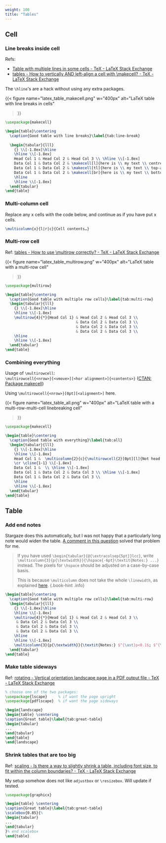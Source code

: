 ```yaml
---
weight: 100
title: "Tables"
---
```


## Cell

### Line breaks inside cell

Refs:

- [Table with multiple lines in some cells - TeX - LaTeX Stack Exchange](https://tex.stackexchange.com/a/501507)
- [tables - How to vertically AND left-align a cell with \\makecell? - TeX - LaTeX Stack Exchange](https://tex.stackexchange.com/a/410686)

The `\hline`'s are a hack without using any extra packages.

{{< figure
name="latex_table_makecell.png"
w="400px"
alt="LaTeX table with line breaks in cells"
>}}

```latex {hl_lines="8-10"}
\usepackage{makecell}

\begin{table}\centering
  \caption{Good table with line breaks}\label{tab:line-break}
  
  \begin{tabular}{lll}
    {} \\[-1.8ex]\hline
    \hline \\[-1.8ex]
    Head Col 1 & Head Col 2 & Head Col 3 \\ \hline \\[-1.8ex]
    Data Col 1 & Data Col 2 & \makecell[l]{here is \\ my text \\ centre-aligned} \\ \hline \\[-1.8ex]
    Data Col 1 & Data Col 2 & \makecell[tl]{here is \\ my text \\ top-aligned} \\ \hline \\[-1.8ex]
    Data Col 1 & Data Col 2 & \makecell[br]{here is \\ my text \\ bottom-aligned} \\
    \hline
    \hline \\[-1.8ex]
  \end{tabular}
\end{table}
```

### Multi-column cell

Replace any x cells with the code below, and continue as if you have put x cells.

```latex
\multicolumn{x}{l|r|c}{Cell contents…}
```

### Multi-row cell

Ref: [tables - How to use \\multirow correctly? - TeX - LaTeX Stack Exchange](https://tex.stackexchange.com/a/585927)

{{< figure
name="latex_table_multirow.png"
w="400px"
alt="LaTeX table with a multi-row cell"
>}}

```latex {hl_lines="8"}
\usepackage{multirow}

\begin{table}\centering
  \caption{Good table with multiple row cells}\label{tab:multi-row}
  \begin{tabular}{lll}
    {} \\[-1.8ex]\hline
    \hline \\[-1.8ex]
    \multirow{4}{*}{Head Col 1} & Head Col 2 & Head Col 3 \\
                                & Data Col 2 & Data Col 3 \\
                                & Data Col 2 & Data Col 3 \\
                                & Data Col 2 & Data Col 3 \\
    \hline
    \hline \\[-1.8ex]
  \end{tabular}
\end{table}
```

### Combining everything

Usage of `\multirowcell`:  
`\multirowcell{<nrow>}[<vmove>][<hor alignment>]{<contents>}` \([CTAN: Package makecell](https://ctan.org/pkg/makecell?lang=en)\)

Using `\multirowcell{<nrow>}[0pt][<alignment>]` here.

{{< figure
name="latex_table_all.png"
w="400px"
alt="LaTeX table with a multi-row-multi-cell linebreaking cell"
>}}

```latex
\usepackage{makecell}

\begin{table}\centering
  \caption{Good table with everything}\label{tab:all}
  \begin{tabular}{lll}
    {} \\[-1.8ex]\hline
    \hline \\[-1.8ex]
    Head Col 1 &  \multicolumn{2}{c}{\multirowcell{2}[0pt][l]{Not head col\\ any more}}
    \cr \cline{1-1} \\[-1.8ex]
    Data Col 1 &  \\ \hline \\[-1.8ex]
    Data Col 1 & Data Col 2 & Data Col 3 \\ \hline \\[-1.8ex]
    Data Col 1 & Data Col 2 & Data Col 3 \\
    \hline
    \hline \\[-1.8ex]
  \end{tabular}
\end{table}
```


## Table

### Add end notes

Stargaze does this automatically, but I was not happy that a particularly long note would widen the table. [A comment in this question](https://tex.stackexchange.com/questions/12676/add-notes-under-the-table#comment22909_12676) solved that problem for me.

> If you have used `\begin{tabular}{@{\extracolsep{5pt}}lcc}`, write `\multicolumn{3}{p{\textwidth}}{\hspace{-6pt}\textit{Notes:} ...}` instead. The pixels for `\hspace` should be adjusted on a case-by-case basis.
> 
> This is because `\multicolumn` does not take the whole `\linewidth`, as explained [here](https://tex.stackexchange.com/a/532894/206709).
{.book-hint .info}

```latex {hl_lines="12"}
\begin{table}\centering
  \caption{Good table with multiple row cells}\label{tab:multi-row}
  \begin{tabular}{lll}
    {} \\[-1.8ex]\hline
    \hline \\[-1.8ex]
    \multirow{4}{*}{Head Col 1} & Head Col 2 & Head Col 3 \\
     & Data Col 2 & Data Col 3 \\
     & Data Col 2 & Data Col 3 \\
     & Data Col 2 & Data Col 3 \\
    \hline
    \hline \\[-1.8ex]
    \multicolumn{3}{p{\textwidth}}{\textit{Notes:} $^{\ast}p<0.1$; $^{\ast\ast}p<0.05$; $^{\ast\ast\ast}p<0.01$.}
  \end{tabular}
\end{table}
```

### Make table sideways

Ref: [rotating - Vertical orientation landscape page in a PDF output file - TeX - LaTeX Stack Exchange](https://tex.stackexchange.com/a/231507)

```latex {hl_lines="5 12"}
% choose one of the two packages:
\usepackage{lscape}     % if want the page upright
\usepackage{pdflscape}  % if want the page sideways

\begin{landscape}
\begin{table} \centering
\caption{Great table}\label{tab:great-table}
\begin{tabular}
...
\end{tabular}
\end{table}
\end{landscape}
```

### Shrink tables that are too big

Ref: [scaling - Is there a way to slightly shrink a table, including font size, to fit within the column boundaries? - TeX - LaTeX Stack Exchange](https://tex.stackexchange.com/a/10865)

My setup somehow does not like `adjustbox` or `\resizebox`. Will update if tested.

```latex {hl_lines="5 9"}
\usepackage{graphicx}

\begin{table} \centering
\caption{Great table}\label{tab:great-table}
\scalebox{0.85}{%
\begin{tabular}
...
\end{tabular}
}% end scalebox
\end{table}
```

